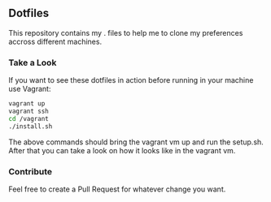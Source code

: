 ## Dotfiles

This repository contains my . files to help me to clone my preferences accross different machines.

### Take a Look

If you want to see these dotfiles in action before running in your machine use
Vagrant:

```sh
vagrant up
vagrant ssh
cd /vagrant
./install.sh
```

The above commands should bring the vagrant vm up and run the setup.sh. After
that you can take a look on how it looks like in the vagrant vm.

### Contribute

Feel free to create a Pull Request for whatever change you want.

